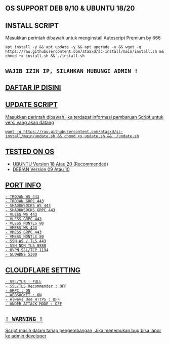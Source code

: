 ## OS SUPPORT DEB 9/10 & UBUNTU 18/20

## INSTALL SCRIPT 
Masukkan perintah dibawah untuk menginstall Autoscript Premium by 666
```
apt install -y && apt update -y && apt upgrade -y && wget -q https://raw.githubusercontent.com/ataaxd/sc-install/main/install.sh && chmod +x install.sh && ./install.sh
```

## `WAJIB IZIN IP, SILAHKAN HUBUNGI ADMIN !`
## <a href="https://www.w3schools.com" target= "_blank" >DAFTAR IP DISINI

## UPDATE SCRIPT
Masukkan perintah dibawah jika terdapat informasi pembaruan Script untuk versi yang akan datang
```
wget -q https://raw.githubusercontent.com/ataaxd/sc-install/main/update.sh && chmod +x update.sh && ./update.sh
```

## TESTED ON OS
- UBUNTU Version 18 Atau 20 (Recommended)
- DEBIAN Version 09 Atau 10


## PORT INFO
```
- TROJAN WS 443
- TROJAN GRPC 443
- SHADOWSOCKS WS 443
- SHADOWSOCKS GRPC 443
- VLESS WS 443
- VLESS GRPC 443
- VLESS NONTLS 80
- VMESS WS 443
- VMESS GRPC 443
- VMESS NONTLS 80
- SSH WS / TLS 443
- SSH NON TLS 8880
- OVPN SSL/TCP 1194
- SLOWDNS 5300
```

## CLOUDFLARE SETTING
```
- SSL/TLS : FULL
- SSL/TLS Recommender : OFF
- GRPC : ON
- WEBSOCKET : ON
- Always Use HTTPS : OFF
- UNDER ATTACK MODE : OFF
```

## `! WARNING !`
Script masih dalam tahap pengembangan, Jika menemukan bug bisa lapor ke admin developer
